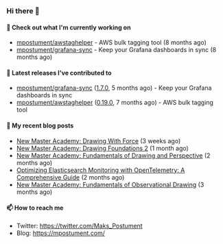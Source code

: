 ### Hi there 👋

#### 👷 Check out what I'm currently working on

- [mpostument/awstaghelper](https://github.com/mpostument/awstaghelper) - AWS bulk tagging tool (8 months ago)
- [mpostument/grafana-sync](https://github.com/mpostument/grafana-sync) - Keep your Grafana dashboards in sync (8 months ago)

#### 🔭 Latest releases I've contributed to

- [mpostument/grafana-sync](https://github.com/mpostument/grafana-sync) ([1.7.0](https://github.com/mpostument/grafana-sync/releases/tag/1.7.0), 5 months ago) - Keep your Grafana dashboards in sync
- [mpostument/awstaghelper](https://github.com/mpostument/awstaghelper) ([0.19.0](https://github.com/mpostument/awstaghelper/releases/tag/0.19.0), 7 months ago) - AWS bulk tagging tool

#### 📜 My recent blog posts

- [New Master Academy: Drawing With Force](https://mpostument.com/posts/drawing/nma/drawing_with_force/) (3 weeks ago)
- [New Master Academy: Drawing Foundations 2](https://mpostument.com/posts/drawing/nma/drawing_foundations_2/) (1 month ago)
- [New Master Academy: Fundamentals of Drawing and Perspective](https://mpostument.com/posts/drawing/nma/fundamentals_of_drawing_and_perspective/) (2 months ago)
- [Optimizing Elasticsearch Monitoring with OpenTelemetry: A Comprehensive Guide](https://mpostument.com/posts/programming/observability/otel-elasticsearch/) (2 months ago)
- [New Master Academy: Fundamentals of Observational Drawing](https://mpostument.com/posts/drawing/nma/fundamentals_observational_drawing/) (3 months ago)

#### 📫 How to reach me

- Twitter: https://twitter.com/Maks_Postument
- Blog: https://mpostument.com/
